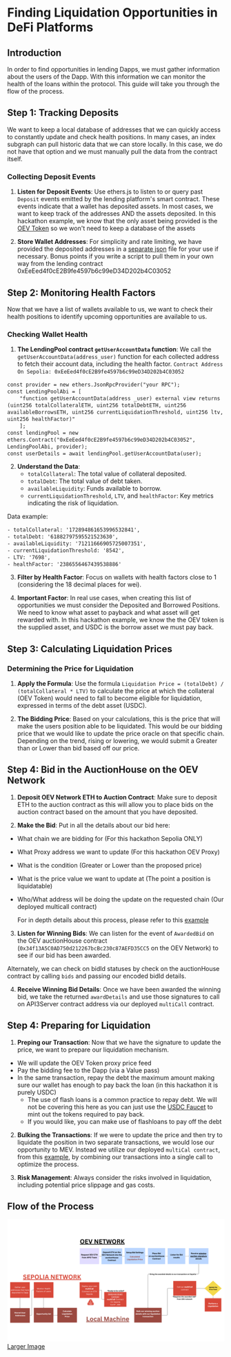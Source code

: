 # Finding Liquidation Opportunities in DeFi Platforms

## Introduction

In order to find opportunities in lending Dapps, we must gather information about the users of the Dapp.  With this information we can monitor the health of the loans within the protocol.  This guide will take you through the flow of the process.


## Step 1: Tracking Deposits

We want to keep a local database of addresses that we can quickly access to constantly update and check health positions.  In many cases, an index subgraph can pull historic data that we can store locally.  In this case, we do not have that option and we must manually pull the data from the contract itself. 

### Collecting Deposit Events

1. **Listen for Deposit Events**: Use ethers.js to listen to or query past `Deposit` events emitted by the lending platform's smart contract. These events indicate that a wallet has deposited assets. In most cases, we want to keep track of the addresses AND the assets deposited.  In this hackathon example, we know that the only asset being provided is the [OEV Token](https://sepolia.etherscan.io/address/0x5Df761cB11aEd75618a716e252789Cdc9280f5A6) so we won't need to keep a database of the assets

2. **Store Wallet Addresses**: For simplicity and rate limiting, we have provided the deposited addresses in a [separate json](wallets/wallets.json) file for your use if necessary.  Bonus points if you write a script to pull them in your own way from the lending contract 0xEeEed4f0cE2B9fe4597b6c99eD34D202b4C03052 

## Step 2: Monitoring Health Factors

Now that we have a list of wallets available to us, we want to check their health positions to identify upcoming opportunities are available to us.

### Checking Wallet Health

1. **The LendingPool contract `getUserAccountData` function**: We call the `getUserAccountData(address_user)` function for each collected address to fetch their account data, including the health factor. `Contract Address On Sepolia: 0xEeEed4f0cE2B9fe4597b6c99eD34D202b4C03052`

```
const provider = new ethers.JsonRpcProvider("your RPC");
const LendingPoolAbi = [
    "function getUserAccountData(address _user) external view returns (uint256 totalCollateralETH, uint256 totalDebtETH, uint256 availableBorrowsETH, uint256 currentLiquidationThreshold, uint256 ltv, uint256 healthFactor)"
    ];
const lendingPool = new ethers.Contract("0xEeEed4f0cE2B9fe4597b6c99eD34D202b4C03052", LendingPoolAbi, provider);
const userDetails = await lendingPool.getUserAccountData(user);
```

2. **Understand the Data**:
    - `totalCollateral`: The total value of collateral deposited.
    - `totalDebt`: The total value of debt taken.
    - `availableLiquidity`: Funds available to borrow.
    - `currentLiquidationThreshold`, `LTV`, and `healthFactor`: Key metrics indicating the risk of liquidation.

Data example: 

    - totalCollateral: '172894861653996532841',
    - totalDebt: '61882797595521523630',
    - availableLiquidity: '71211666905725007351',
    - currentLiquidationThreshold: '8542',
    - LTV: '7698',
    - healthFactor: '2386556467439538886'

3. **Filter by Health Factor**: Focus on wallets with health factors close to 1 (considering the 18 decimal places for wei).

4. **Important Factor**: In real use cases, when creating this list of opportunities we must consider the Deposited and Borrowed Positions.  We need to know what asset to payback and what asset will get rewarded with.  In this hackathon example, we know the the OEV token is the supplied asset, and USDC is the borrow asset we must pay back.

## Step 3: Calculating Liquidation Prices

### Determining the Price for Liquidation

1. **Apply the Formula**: Use the formula `Liquidation Price = (totalDebt) / (totalCollateral * LTV)` to calculate the price at which the collateral (OEV Token) would need to fall to become eligible for liquidation, expressed in terms of the debt asset (USDC).

2. **The Bidding Price**: Based on your calculations, this is the price that will make the users position able to be liquidated.  This would be our bidding price that we would like to update the price oracle on that specific chain.  Depending on the trend, rising or lowering, we would submit a Greater than or Lower than bid based off our price.

## Step 4: Bid in the AuctionHouse on the OEV Network

1. **Deposit OEV Network ETH to Auction Contract**: Make sure to deposit ETH to the auction contract as this will allow you to place bids on the auction contract based on the amount that you have deposited.

2. **Make the Bid**: Put in all the details about our bid here:
 - What chain we are bidding for (For this hackathon Sepolia ONLY)
 - What Proxy address we want to update (For this hackathon OEV Proxy)
 - What is the condition (Greater or Lower than the proposed price)
 - What is the price value we want to update at (The point a position is liquidatable)
 - Who/What address will be doing the update on the requested chain (Our deployed multicall contract)

    For in depth details about this process, please refer to this [example](https://github.com/api3-ecosystem/oev_priceupdate_example)


3. **Listen for Winning Bids**: We can listen for the event of `AwardedBid` on the OEV auctionHouse contract (`0x34f13A5C0AD750d212267bcBc230c87AEFD35CC5` on the OEV Network) to see if our bid has been awarded.

Alternately, we can check on bidId statuses by check on the auctionHouse contract by calling `bids` and passing our encoded bidId details.

4. **Receive Winning Bid Details**: Once we have been awarded the winning bid, we take the returned `awardDetails` and use those signatures to call on API3Server contract address via our deployed `multiCall` contract.


## Step 4: Preparing for Liquidation

1. **Preping our Transaction**: Now that we have the signature to update the price, we want to prepare our liquidation mechanism.  
- We will update the OEV Token proxy price feed
- Pay the bidding fee to the Dapp (via a Value pass)
- In the same transaction, repay the debt the maximum amount making sure our wallet has enough to pay back the loan  (in this hackathon it is purely USDC)
    - The use of flash loans is a common practice to repay debt.  We will not be covering this here as you can just use the [USDC Faucet](https://sepolia.etherscan.io/address/0x3D5ebDbF134eAf86373c24F77CAA290B7A578D7d#writeContract) to mint out the tokens required to pay back.
    - If you would like, you can make use of flashloans to pay off the debt

2. **Bulking the Transactions**: If we were to update the price and then try to liquidate the position in two separate transactions, we would lose our opportunity to MEV.  Instead we utilize our deployed `multiCal contract`, from this [example](https://github.com/api3-ecosystem/oev_priceupdate_example), by combining our transactions into a single call to optimize the process. 

3. **Risk Management**: Always consider the risks involved in liquidation, including potential price slippage and gas costs.

## Flow of the Process
![Liquidation Flow](/images/liquidflow.png "Liquidation Flow")
[Larger Image](https://i.imgur.com/kb7ZA7K.png)

